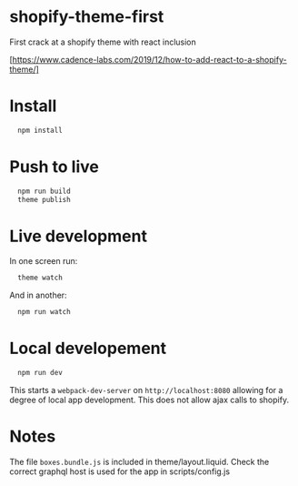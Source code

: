 # shopify-theme-first
First crack at a shopify theme with react inclusion

[https://www.cadence-labs.com/2019/12/how-to-add-react-to-a-shopify-theme/]

# Install

```bash
  npm install
```

# Push to live

```bash
  npm run build
  theme publish
```

# Live development

In one screen run:

```bash
  theme watch
```

And in another:

```bash
  npm run watch
```

# Local developement

```bash
  npm run dev
```

This starts a `webpack-dev-server` on `http://localhost:8080` allowing for a
degree of local app development. This does not allow ajax calls to shopify.

# Notes

The file `boxes.bundle.js` is included in theme/layout.liquid.
Check the correct graphql host is used for the app in scripts/config.js
